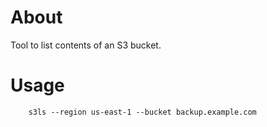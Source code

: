 # About

Tool to list contents of an S3 bucket.


# Usage

```
    s3ls --region us-east-1 --bucket backup.example.com
```
